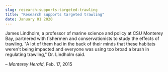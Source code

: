```yaml
---
slug: research-supports-targeted-trawling
title: "Research supports targeted trawling"
date: January 01 2020
---
```


<p>James Lindholm, a professor of marine science and policy at CSU Monterey Bay, partnered with fishermen and conservationists to study the effects of trawling. "A lot of them had in the back of their minds that these habitats weren't being impacted and everyone was using too broad a brush in regulating trawling," Dr. Lindholm said.
</p><p>– <em>Monterey Herald</em>, Feb. 17, 2015
</p>
